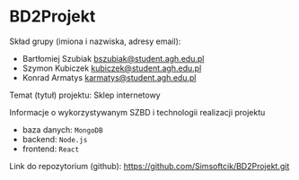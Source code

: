 # BD2Projekt

Skład grupy (imiona i nazwiska, adresy email):
- Bartłomiej Szubiak bszubiak@student.agh.edu.pl
- Szymon Kubiczek kubiczek@student.agh.edu.pl
- Konrad Armatys karmatys@student.agh.edu.pl

Temat (tytuł) projektu: Sklep internetowy

Informacje o wykorzystywanym SZBD i technologii realizacji projektu
- baza danych: `MongoDB`
- backend: `Node.js`
- frontend: `React`

Link do repozytorium (github):
https://github.com/Simsoftcik/BD2Projekt.git
